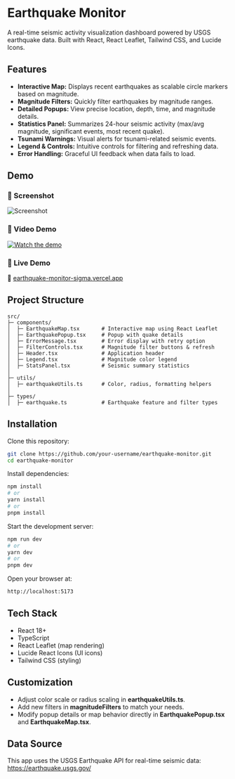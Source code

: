 # Earthquake Monitor

A real-time seismic activity visualization dashboard powered by USGS earthquake data.
Built with React, React Leaflet, Tailwind CSS, and Lucide Icons.

## Features

- **Interactive Map:** Displays recent earthquakes as scalable circle markers based on magnitude.
- **Magnitude Filters:** Quickly filter earthquakes by magnitude ranges.
- **Detailed Popups:** View precise location, depth, time, and magnitude details.
- **Statistics Panel:** Summarizes 24-hour seismic activity (max/avg magnitude, significant events, most recent quake).
- **Tsunami Warnings:** Visual alerts for tsunami-related seismic events.
- **Legend & Controls:** Intuitive controls for filtering and refreshing data.
- **Error Handling:** Graceful UI feedback when data fails to load.

## Demo

### 📸 Screenshot
![Screenshot](https://github.com/user-attachments/assets/f0645bed-e4b9-45c8-ad3f-231c1c049cc9)

### 🎥 Video Demo
[![Watch the demo](demo-thumbnail.png)](https://github.com/user-attachments/assets/c89afb33-b054-4b13-923f-3d7b7b518110)

### 🚀 Live Demo
🔗 [earthquake-monitor-sigma.vercel.app](https://earthquake-monitor-sigma.vercel.app/)


## Project Structure

```
src/
├─ components/
│  ├─ EarthquakeMap.tsx       # Interactive map using React Leaflet
│  ├─ EarthquakePopup.tsx     # Popup with quake details
│  ├─ ErrorMessage.tsx        # Error display with retry option
│  ├─ FilterControls.tsx      # Magnitude filter buttons & refresh
│  ├─ Header.tsx              # Application header
│  ├─ Legend.tsx              # Magnitude color legend
│  ├─ StatsPanel.tsx          # Seismic summary statistics
│
├─ utils/
│  ├─ earthquakeUtils.ts      # Color, radius, formatting helpers
│
├─ types/
│  ├─ earthquake.ts           # Earthquake feature and filter types

```

## Installation

Clone this repository:

```bash
git clone https://github.com/your-username/earthquake-monitor.git
cd earthquake-monitor
```

Install dependencies:

```bash
npm install
# or
yarn install
# or
pnpm install
```

Start the development server:

```bash
npm run dev
# or
yarn dev
# or
pnpm dev
```

Open your browser at:

```bash
http://localhost:5173
```

## Tech Stack

- React 18+
- TypeScript
- React Leaflet (map rendering)
- Lucide React Icons (UI icons)
- Tailwind CSS (styling)

## Customization

- Adjust color scale or radius scaling in **earthquakeUtils.ts**.
- Add new filters in **magnitudeFilters** to match your needs.
- Modify popup details or map behavior directly in **EarthquakePopup.tsx** and **EarthquakeMap.tsx**.

## Data Source

This app uses the USGS Earthquake API for real-time seismic data:
https://earthquake.usgs.gov/
